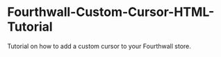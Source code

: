 # Fourthwall-Custom-Cursor-HTML-Tutorial
Tutorial on how to add a custom cursor to your Fourthwall store. 
